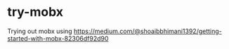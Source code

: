 # try-mobx
Trying out mobx using https://medium.com/@shoaibbhimani1392/getting-started-with-mobx-82306df92d90
